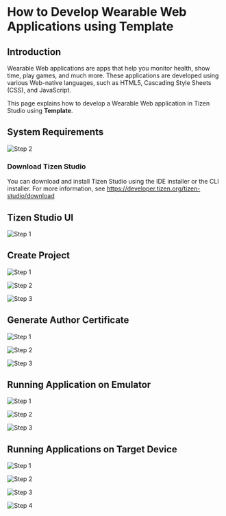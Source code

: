 # How to Develop Wearable Web Applications using Template

## Introduction
Wearable Web applications are apps that help you monitor health, show time, play games, and much more. These applications are developed using various Web-native languages, such as HTML5, Cascading Style Sheets (CSS), and JavaScript.

This page explains how to develop a Wearable Web application in Tizen Studio using **Template**.


## System Requirements

![Step 2](./media/test.PNG)

### Download Tizen Studio
You can download and install Tizen Studio using the IDE installer or the CLI installer. For more information, see https://developer.tizen.org/tizen-studio/download

## Tizen Studio UI

![Step 1](./media/1.PNG)


## Create Project 

![Step 1](./media/2.PNG)

![Step 2](./media/3.PNG)

![Step 3](./media/4.PNG)


## Generate Author Certificate

![Step 1](./media/ce1.PNG)

![Step 2](./media/ce2.PNG)

![Step 3](./media/ce3.PNG)

## Running Application on Emulator

![Step 1](./media/em1.PNG)

![Step 2](./media/em2.PNG)

![Step 3](./media/em3.PNG)


## Running Applications on Target Device


![Step 1](./media/t1.PNG)

![Step 2](./media/t2.PNG)

![Step 3](./media/t3.PNG)

![Step 4](./media/t4.PNG)






